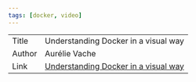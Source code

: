 ```yaml
---
tags: [docker, video]
---
```


|      |   |
|------|---|
Title  | Understanding Docker in a visual way
Author | Aurélie Vache
Link   | [Understanding Docker in a visual way](https://dev.to/aurelievache/series/15506)
